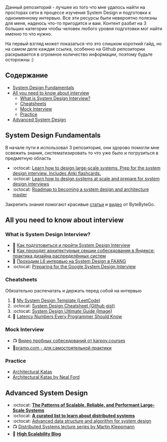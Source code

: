 Данный репозиторий - лучшее из того что мне удалось найти на просторах сети в процессе изучения System Design и подготовки к одноименному интервью. Все эти ресурсы были невероятно полезны для меня, надеюсь что-то пригодится и вам. Контент разбит на 3 больших категории чтобы человек любого уровня подготовки мог найти именно то что  нужно. 

На первый взгляд может показаться что это слишком короткий гайд, но на самом деле каждая ссылка, особенно на Github репозитории раскрывается в огромное количество информации, поэтому будьте осторожны :)

## Содержание

- [System Design Fundamentals](#system-design-fundamentals)
- [All you need to know about interview](#all-you-need-to-know-about-interview)
  * [What is System Design Interview?](#what-is-system-design-interview)
  * [Cheatsheets](#cheatsheets)
  * [Mock Interview](#mock-interview)
  * [Practice](#practice)
- [Advanced System Design](#advanced-system-design)

  
## System Design Fundamentals
В начале пути я использовал 3 репозитория, они здорово помогли мне освежить знания, систематизировать то что уже было и погрузиться в предметную область
-  :octocat: [Learn how to design large-scale systems. Prep for the system design interview. Includes Anki flashcards.
](https://github.com/donnemartin/system-design-primer)
-  :octocat: [Learn how to design systems at scale and prepare for system design interviews](https://github.com/karanpratapsingh/system-design)
-  :octocat: [Roadmap to becoming a system design and architecture master](https://github.com/mohsenshafiei/system-design-master-plan)


Закрепить знания помогают красивые [cтатьи](https://blog.bytebytego.com/archive) и [видео](https://www.youtube.com/channel/UCZgt6AzoyjslHTC9dz0UoTw) от ByteByteGo.
## All you need to know about interview
### What is System Design Interview?
- :link: [Как подготовиться и пройти System Design Interview](https://tellmeabout.tech/how-to-prepare-for-and-pass-the-system-design-interview-78b820589e8)
- :link: [Как проходят архитектурные секции собеседования в Яндексе: практика дизайна распределённых систем](https://habr.com/ru/company/yandex/blog/564132/)
- :link: [Проходим L6 интервью на System Design в FAANG](https://habr.com/ru/post/655663/)
- :octocat: [Preparing for the Google System Design Interview](https://github.com/jguamie/system-design)
### Cheatsheets
Обязательно распечатать и держать перед собой на интервью 
1. :link:  [My System Design Template (LeetCode)](https://leetcode.com/discuss/career/229177/My-System-Design-Template)
2.  :octocat: [System Design Cheatsheet (Github gist)](https://gist.github.com/vasanthk/485d1c25737e8e72759f)
3.  :octocat: [System Design Ultimate Guide (Image)](system-design-guide.jpeg)
4. :link: [Latency Numbers Every Programmer Should Know](https://colin-scott.github.io/personal_website/research/interactive_latency.html)
### Mock Interview
- :tv: [Видео пробных собеседований от karpov.courses](https://www.youtube.com/watch?v=Ow88hoEnsq8&list=PLBRXq5LaddfzDBjg6soIwJJA2klXXs6ni)
- :link:[pramp.com - для самостоятельной практики](https://www.pramp.com/#/)
### Practice
- [Architectural Katas](https://www.architecturalkatas.com/)
- [Architectural Katas by Neal Ford](https://nealford.com/katas/)
## Advanced System Design
- :octocat: **[The Patterns of Scalable, Reliable, and Performant Large-Scale Systems](https://github.com/binhnguyennus/awesome-scalability)**
- :octocat: **[A curated list to learn about distributed systems](https://github.com/theanalyst/awesome-distributed-systems)**
- :octocat: [Advanced data structure and algorithm for system design](https://github.com/resumejob/system-design-algorithms)
- :tv: [Distributed Systems lecture series by Martin Kleppmann](https://www.youtube.com/playlist?list=PLeKd45zvjcDFUEv_ohr_HdUFe97RItdiB)
- :link: **[High Scalability Blog](http://highscalability.com/)**
